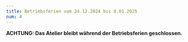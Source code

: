 ```yaml
---
title: Betriebsferien vom 24.12.2024 bis 8.01.2025
num: 4
---
```


__ACHTUNG: Das Atelier bleibt während der Betriebsferien geschlossen.__
